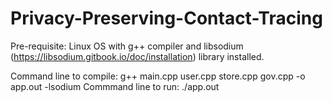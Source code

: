 # Privacy-Preserving-Contact-Tracing

Pre-requisite: Linux OS with g++ compiler and libsodium (https://libsodium.gitbook.io/doc/installation) library installed.

Command line to compile: g++ main.cpp user.cpp store.cpp gov.cpp -o app.out -lsodium
Commmand line to run: ./app.out
